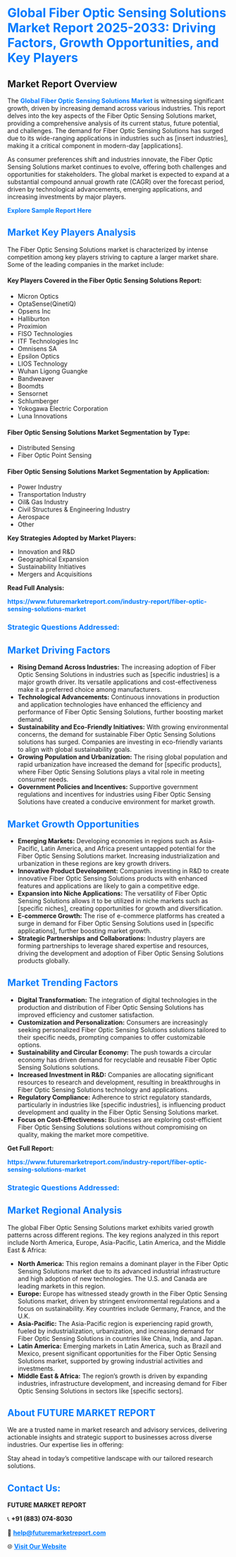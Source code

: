 <h1 style="color: #007BFF;">Global Fiber Optic Sensing Solutions Market Report 2025-2033: Driving Factors, Growth Opportunities, and Key Players</h1>

<section id="overview">
<h2>Market Report Overview</h2>
<p>The <a href="https://www.futuremarketreport.com/industry-report/fiber-optic-sensing-solutions-market" style="color: #007BFF; text-decoration: none;"><strong>Global Fiber Optic Sensing Solutions Market</strong></a> is witnessing significant growth, driven by increasing demand across various industries. This report delves into the key aspects of the Fiber Optic Sensing Solutions market, providing a comprehensive analysis of its current status, future potential, and challenges. The demand for Fiber Optic Sensing Solutions has surged due to its wide-ranging applications in industries such as [insert industries], making it a critical component in modern-day [applications].</p>
<p>As consumer preferences shift and industries innovate, the Fiber Optic Sensing Solutions market continues to evolve, offering both challenges and opportunities for stakeholders. The global market is expected to expand at a substantial compound annual growth rate (CAGR) over the forecast period, driven by technological advancements, emerging applications, and increasing investments by major players.</p>
</section>

<section id="overview">
<p><a href="https://www.futuremarketreport.com/request-sample/reportId=43340" style="color: #007BFF; text-decoration: none;"><strong>Explore Sample Report Here</strong></a></p>
</section>

<section id="key-players">
<h2 style="color: #007BFF;">Market Key Players Analysis</h2>
<p>The Fiber Optic Sensing Solutions market is characterized by intense competition among key players striving to capture a larger market share. Some of the leading companies in the market include:</p>
<h4>Key Players Covered in the Fiber Optic Sensing Solutions Report:</h4>
<ul><li>Micron Optics</li><li>OptaSense(QinetiQ)</li><li>Opsens Inc</li><li>Halliburton</li><li>Proximion</li><li>FISO Technologies</li><li>ITF Technologies Inc</li><li>Omnisens SA</li><li>Epsilon Optics</li><li>LIOS Technology</li><li>Wuhan Ligong Guangke</li><li>Bandweaver</li><li>Boomdts</li><li>Sensornet</li><li>Schlumberger</li><li>Yokogawa Electric Corporation</li><li>Luna Innovations</li></ul>
<h4>Fiber Optic Sensing Solutions Market Segmentation by Type:</h4>
<ul><li>Distributed Sensing</li><li>Fiber Optic Point Sensing</li></ul>

<h4>Fiber Optic Sensing Solutions Market Segmentation by Application:</h4>
<ul><li>Power Industry</li><li>Transportation Industry</li><li>Oil&amp; Gas Industry</li><li>Civil Structures &amp; Engineering Industry</li><li>Aerospace</li><li>Other</li></ul>
<p><strong>Key Strategies Adopted by Market Players:</strong></p>
<ul>
<li>Innovation and R&D</li>
<li>Geographical Expansion</li>
<li>Sustainability Initiatives</li>
<li>Mergers and Acquisitions</li>
</ul>
</section>

<section>
<p><strong>Read Full Analysis: </strong></p><a href="https://www.futuremarketreport.com/industry-report/fiber-optic-sensing-solutions-market" style="color: #007BFF; text-decoration: none;"><strong>https://www.futuremarketreport.com/industry-report/fiber-optic-sensing-solutions-market</strong></a>
<h3 style="color: #007BFF;">Strategic Questions Addressed:</h3>
</section>

<section id="driving-factors">
<h2 style="color: #007BFF;">Market Driving Factors</h2>
<ul>
<li><strong>Rising Demand Across Industries:</strong> The increasing adoption of Fiber Optic Sensing Solutions in industries such as [specific industries] is a major growth driver. Its versatile applications and cost-effectiveness make it a preferred choice among manufacturers.</li>
<li><strong>Technological Advancements:</strong> Continuous innovations in production and application technologies have enhanced the efficiency and performance of Fiber Optic Sensing Solutions, further boosting market demand.</li>
<li><strong>Sustainability and Eco-Friendly Initiatives:</strong> With growing environmental concerns, the demand for sustainable Fiber Optic Sensing Solutions solutions has surged. Companies are investing in eco-friendly variants to align with global sustainability goals.</li>
<li><strong>Growing Population and Urbanization:</strong> The rising global population and rapid urbanization have increased the demand for [specific products], where Fiber Optic Sensing Solutions plays a vital role in meeting consumer needs.</li>
<li><strong>Government Policies and Incentives:</strong> Supportive government regulations and incentives for industries using Fiber Optic Sensing Solutions have created a conducive environment for market growth.</li>
</ul>
</section>

<section id="growth-opportunities">
<h2 style="color: #007BFF;">Market Growth Opportunities</h2>
<ul>
<li><strong>Emerging Markets:</strong> Developing economies in regions such as Asia-Pacific, Latin America, and Africa present untapped potential for the Fiber Optic Sensing Solutions market. Increasing industrialization and urbanization in these regions are key growth drivers.</li>
<li><strong>Innovative Product Development:</strong> Companies investing in R&D to create innovative Fiber Optic Sensing Solutions products with enhanced features and applications are likely to gain a competitive edge.</li>
<li><strong>Expansion into Niche Applications:</strong> The versatility of Fiber Optic Sensing Solutions allows it to be utilized in niche markets such as [specific niches], creating opportunities for growth and diversification.</li>
<li><strong>E-commerce Growth:</strong> The rise of e-commerce platforms has created a surge in demand for Fiber Optic Sensing Solutions used in [specific applications], further boosting market growth.</li>
<li><strong>Strategic Partnerships and Collaborations:</strong> Industry players are forming partnerships to leverage shared expertise and resources, driving the development and adoption of Fiber Optic Sensing Solutions products globally.</li>
</ul>
</section>

<section id="trending-factors">
<h2 style="color: #007BFF;">Market Trending Factors</h2>
<ul>
<li><strong>Digital Transformation:</strong> The integration of digital technologies in the production and distribution of Fiber Optic Sensing Solutions has improved efficiency and customer satisfaction.</li>
<li><strong>Customization and Personalization:</strong> Consumers are increasingly seeking personalized Fiber Optic Sensing Solutions solutions tailored to their specific needs, prompting companies to offer customizable options.</li>
<li><strong>Sustainability and Circular Economy:</strong> The push towards a circular economy has driven demand for recyclable and reusable Fiber Optic Sensing Solutions solutions.</li>
<li><strong>Increased Investment in R&D:</strong> Companies are allocating significant resources to research and development, resulting in breakthroughs in Fiber Optic Sensing Solutions technology and applications.</li>
<li><strong>Regulatory Compliance:</strong> Adherence to strict regulatory standards, particularly in industries like [specific industries], is influencing product development and quality in the Fiber Optic Sensing Solutions market.</li>
<li><strong>Focus on Cost-Effectiveness:</strong> Businesses are exploring cost-efficient Fiber Optic Sensing Solutions solutions without compromising on quality, making the market more competitive.</li>
</ul>
</section>

<section>
<p><strong>Get Full Report: </strong></p><a href="https://www.futuremarketreport.com/industry-report/fiber-optic-sensing-solutions-market" style="color: #007BFF; text-decoration: none;"><strong>https://www.futuremarketreport.com/industry-report/fiber-optic-sensing-solutions-market</strong></a>
<h3 style="color: #007BFF;">Strategic Questions Addressed:</h3>
</section>


<section id="regional-analysis">
<h2 style="color: #007BFF;">Market Regional Analysis</h2>
<p>The global Fiber Optic Sensing Solutions market exhibits varied growth patterns across different regions. The key regions analyzed in this report include North America, Europe, Asia-Pacific, Latin America, and the Middle East & Africa:</p>
<ul>
<li><strong>North America:</strong> This region remains a dominant player in the Fiber Optic Sensing Solutions market due to its advanced industrial infrastructure and high adoption of new technologies. The U.S. and Canada are leading markets in this region.</li>
<li><strong>Europe:</strong> Europe has witnessed steady growth in the Fiber Optic Sensing Solutions market, driven by stringent environmental regulations and a focus on sustainability. Key countries include Germany, France, and the U.K.</li>
<li><strong>Asia-Pacific:</strong> The Asia-Pacific region is experiencing rapid growth, fueled by industrialization, urbanization, and increasing demand for Fiber Optic Sensing Solutions in countries like China, India, and Japan.</li>
<li><strong>Latin America:</strong> Emerging markets in Latin America, such as Brazil and Mexico, present significant opportunities for the Fiber Optic Sensing Solutions market, supported by growing industrial activities and investments.</li>
<li><strong>Middle East & Africa:</strong> The region’s growth is driven by expanding industries, infrastructure development, and increasing demand for Fiber Optic Sensing Solutions in sectors like [specific sectors].</li>
</ul>
</section>

<footer>
<h2 style="color: #007BFF;">About FUTURE MARKET REPORT</h2>
<p>We are a trusted name in market research and advisory services, delivering actionable insights and strategic support to businesses across diverse industries. Our expertise lies in offering:</p>

<p>Stay ahead in today’s competitive landscape with our tailored research solutions.</p>

<h2 style="color: #007BFF;">Contact Us:</h2>
<p><strong>FUTURE MARKET REPORT</strong></p>
<p>📞 <strong>+91 (883) 074-8030</strong></p>
<p>📧 <strong><a href="mailto:help@futuremarketreport.com" style="color: #007BFF;">help@futuremarketreport.com</a></strong></p>
<p>🌐 <strong><a href="https://www.futuremarketreport.com/" style="color: #007BFF;">Visit Our Website</a></strong></p>
</footer>